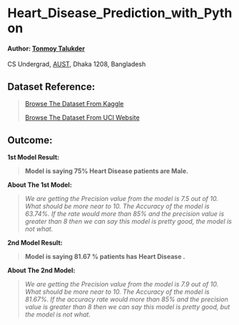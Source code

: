 # Heart_Disease_Prediction_with_Python 

#### Author: <a href="https://tonmoy-talukder.netlify.app/">Tonmoy Talukder</a>
CS Undergrad, <a href="https://www.aust.edu/"> AUST</a>, Dhaka 1208, Bangladesh

## Dataset Reference: 
> <a href="https://www.kaggle.com/ronitf/heart-disease-uci">Browse The Dataset From Kaggle</a> 
> 
> <a href="https://archive.ics.uci.edu/ml/datasets/heart+disease">Browse The Dataset From UCI Website</a>


## Outcome:
**1st Model Result:**
> **Model is saying 75% Heart Disease patients are Male.**

**About The 1st Model:**
> *We are getting the Precision value from the model is 7.5 out of 10. What should be more near to 10. The Accuracy of the model is 63.74%. If the rate would more than 85% and the precision value is greater than 8 then we can say this model is pretty good, the model is not what.* 

**2nd Model Result:**
> **Model is saying 81.67 % patients has Heart Disease .**

**About The 2nd Model:**
> *We are getting the Precision value from the model is 7.9 out of 10. What should be more near to 10. The Accuracy of the model is 81.67%. If the accuracy rate would more than 85% and the precision value is greater than 8 then we can say this model is pretty good, but the model is not what.* 
